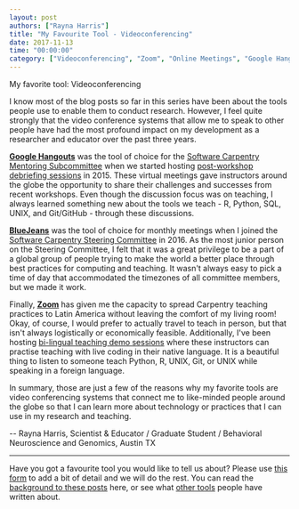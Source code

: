 ```yaml
---
layout: post
authors: ["Rayna Harris"]
title: "My Favourite Tool - Videoconferencing"
date: 2017-11-13
time: "00:00:00"
category: ["Videoconferencing", "Zoom", "Online Meetings", "Google Hangouts"]
---
```


My favorite tool: Videoconferencing

I know most of the blog posts so far in this series have been about the tools people use to enable them to conduct 
research. However, I feel quite strongly that the video conference systems that allow me to speak to other people 
have had the most profound impact on my development as a researcher and educator over the past three years. 

**[Google Hangouts](https://hangouts.google.com/)** was the tool of choice for the [Software Carpentry Mentoring Subcommittee](https://software-carpentry.org/join/subcom/mentoring/) when we started hosting [post-workshop debriefing sessions](https://software-carpentry.org/blog/categories/#debriefing) in 2015. These virtual meetings gave instructors around the globe the opportunity to share their challenges and successes from recent workshops. Even though the discussion focus was on teaching, I always learned something new about the tools we teach - R, Python, SQL, UNIX, and Git/GitHub - through these discussions. 

**[BlueJeans](https://www.bluejeans.com/)** was the tool of choice for monthly meetings when I joined 
the [Software Carpentry Steering Committee](https://software-carpentry.org/blog/categories/#steering-committee) in 2016. 
As the most junior person on the Steering Committee, I felt that it was a great privilege to be a part of a global 
group of people trying to make the world a better place through best practices for computing and teaching. 
It wasn't always easy to pick a time of day that accommodated the timezones of all committee members, but we made it work. 

Finally, **[Zoom](https://zoom.us/)** has given me the capacity to spread Carpentry teaching practices to Latin 
America without leaving the comfort of my living room! Okay, of course, I would prefer to actually travel to teach in 
person, but that isn't always logistically or economically feasible. 
Additionally, I've been 
hosting [bi-lingual teaching demo sessions](https://twitter.com/datacarpentry/status/895380410091184128) where these 
instructors can practise teaching with live coding in their native language. 
It is a beautiful thing to listen to someone teach Python, R, UNIX, Git, or UNIX while speaking in a foreign language. 

In summary, those are just a few of the reasons why my favorite tools are video conferencing systems that connect me 
to like-minded people around the globe so that I can learn more about technology or practices that I can use in my 
research and teaching. 

-- Rayna Harris, Scientist & Educator / Graduate Student / Behavioral Neuroscience and Genomics, Austin TX

-----

Have you got a favourite tool you would like to tell us about? Please use [this form](https://docs.google.com/forms/d/e/1FAIpQLSeiu5NzJsLxYueaQrNn_qKbaa5JR2Sz12CeCRyedKQxwb54Dw/viewform) to add a bit of detail and we will do the rest. You can read the [background to these posts](https://software-carpentry.org/blog/2017/10/fave-tools.html) here, or see what [other tools](https://software-carpentry.org/blog/2017/11/favorites.html) people have written about.
